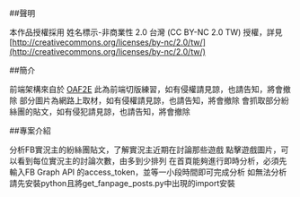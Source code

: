 ##聲明  

本作品授權採用 姓名標示-非商業性 2.0 台灣 (CC BY-NC 2.0 TW) 授權，詳見 [http://creativecommons.org/licenses/by-nc/2.0/tw/](http://creativecommons.org/licenses/by-nc/2.0/tw/)


##簡介  

前端架構來自於 [OAF2E](https://github.com/comdan66/oaf2e)
此為前端切版練習，如有侵權請見諒，也請告知，將會撤除
部分圖片為網路上取材，如有侵權請見諒，也請告知，將會撤除
會抓取部分紛絲團的貼文，如有侵犯請見諒，也請告知，將會撤除


##專案介紹

分析FB實況主的紛絲團貼文，了解實況主近期在討論那些遊戲
點擊遊戲圖片，可以看到每位實況主的討論次數，由多到少排列
在首頁能夠進行即時分析，必須先輸入FB Graph API 的access_token，並等一小段時間即可完成分析
如無法分析請先安裝python且將get_fanpage_posts.py中出現的import安裝
